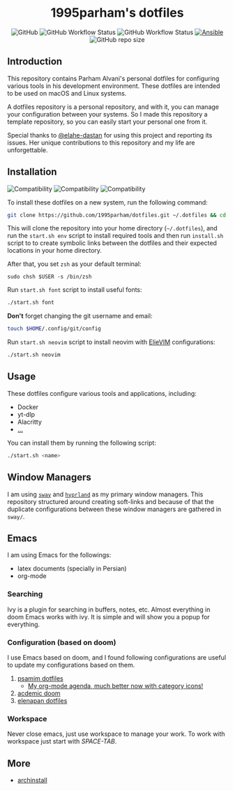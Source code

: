 <h1 align="center">1995parham's dotfiles</h1>

<p align="center">
     <img alt="GitHub" src="https://img.shields.io/github/license/1995parham/dotfiles?logo=gnu&style=for-the-badge">
     <img alt="GitHub Workflow Status" src="https://img.shields.io/github/actions/workflow/status/1995parham/dotfiles/install.yaml?logo=github&style=for-the-badge&label=install">
     <img alt="GitHub Workflow Status" src="https://img.shields.io/github/actions/workflow/status/1995parham/dotfiles/sh-lint.yaml?label=lint&logo=github&style=for-the-badge">
     <a href="https://github.com/1995parham-me/ansible-role">
          <img alt="Ansible" src="https://img.shields.io/badge/ansible-ready-black?logo=ansible&style=for-the-badge">
     </a>
     <img alt="GitHub repo size" src="https://img.shields.io/github/repo-size/1995parham/dotfiles?style=for-the-badge">
</p>

## Introduction

This repository contains Parham Alvani's personal dotfiles for configuring various tools in his development environment. These dotfiles are intended to be used on macOS and Linux systems.

A dotfiles repository is a personal repository, and with it, you can manage your configuration between your systems. So I made this repository a template repository, so you can easily start your personal one from it.

Special thanks to [@elahe-dastan](https://github.com/elahe-dastan/) for using this project and reporting its issues. Her unique contributions to this repository and my life are unforgettable.

## Installation

![Compatibility](https://img.shields.io/badge/works%20on-macos-white?logo=macos&style=for-the-badge)
![Compatibility](https://img.shields.io/badge/works%20on-ubuntu-orange?logo=ubuntu&style=for-the-badge)
![Compatibility](https://img.shields.io/badge/works%20on-arch-blue?logo=archlinux&style=for-the-badge)

To install these dotfiles on a new system, run the following command:

```bash
git clone https://github.com/1995parham/dotfiles.git ~/.dotfiles && cd ~/.dotfiles && ./start.sh env && ./install.sh
```

This will clone the repository into your home directory (`~/.dotfiles`), and run the `start.sh env` script to install required tools and then run `install.sh` script to
to create symbolic links between the dotfiles and their expected locations in your home directory.

After that, you set `zsh` as your default terminal:

```
sudo chsh $USER -s /bin/zsh
```

Run `start.sh font` script to install useful fonts:

```bash
./start.sh font
```

**Don't** forget changing the git username and email:

```bash
touch $HOME/.config/git/config
```

Run `start.sh neovim` script to install neovim with [ElieVIM](https://github.com/1995parham/elievim) configurations:

```bash
./start.sh neovim
```

## Usage

These dotfiles configure various tools and applications, including:

- Docker
- yt-dlp
- Alacritty
- [...](./docs/scripts.md)

You can install them by running the following script:

```bash
./start.sh <name>
```

## Window Managers

I am using [`sway`](https://github.com/swaywm/) and [`hyprland`](https://github.com/hyprwm) as my primary window managers. This repository
structured around creating soft-links and because of that the duplicate configurations
between these window managers are gathered in `sway/`.

## Emacs

I am using Emacs for the followings:

- latex documents (specially in Persian)
- org-mode

### Searching

Ivy is a plugin for searching in buffers, notes, etc.
Almost everything in doom Emacs works with ivy. It is simple and will show you a popup for everything.

### Configuration (based on doom)

I use Emacs based on doom, and I found following configurations are useful to update my configurations based on them.

1. [psamim dotfiles](https://github.com/github/psamim/dotfiles)
   - [My org-mode agenda, much better now with category icons!](https://www.reddit.com/r/emacs/comments/hnf3cw/my_orgmode_agenda_much_better_now_with_category/?utm_source=share&utm_medium=web2x&context=3)
2. [acdemic doom](https://github.com/sunnyhasija/Academic-Doom-Emacs-Config)
3. [elenapan dotfiles](https://github.com/elenapan/dotfiles)

### Workspace

Never close emacs, just use workspace to manage your work.
To work with workspace just start with _SPACE-TAB_.

## More

- [archinstall](./archinstall/README.md)
